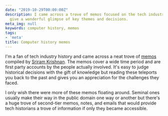 ```yaml
---
date: "2019-10-29T00:00:00Z"
description: I came across a trove of memos focused on the tech industry and they
  give a wonderful glimpse of key themes and decisions.
meta_img: null
keywords: computer history, memos
tags:
- 'meta'
title: Computer history memos
---
```


I'm a fan of tech industry history and came across a neat trove of [memos](https://sriramk.com/memos) compiled by [Sriram Krishnan](https://twitter.com/sriramk). The memos cover a wide time period and are first party accounts by the people actually involved. It's easy to judge historical decisions with the gift of knowledge but reading these teleports you back to the past and gives you an appreciation for the challenges they faced.

I only wish there were more of these memos floating around. Seminal ones usually make their way in the public domain one way or another but there's a huge trove of second-tier memos, notes, and emails that would provide tech historians a trove of information if only they became accessible.
